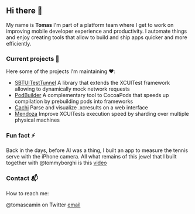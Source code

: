 ## Hi there 👋

My name is **Tomas** I'm part of a platform team where I get to work on improving mobile developer experience and productivity. I automate things and enjoy creating tools that allow to build and ship apps quicker and more efficiently.

### Current projects 🔭

Here some of the projects I'm maintaining ❤️:

- [SBTUITestTunnel](https://github.com/Subito-it/SBTUITestTunnel) A library that extends the XCUITest framework allowing to dynamically mock network requests
- [PodBuilder](https://github.com/Subito-it/PodBuilder) A complementary tool to CocoaPods that speeds up compilation by prebuilding pods into frameworks
- [Cachi](https://github.com/Subito-it/Cachi) Parse and visualize .xcresults on a web interface
- [Mendoza](https://github.com/Subito-it/Mendoza) Improve XCUITests execution speed by sharding over multiple physical machines

### Fun fact ⚡

Back in the days, before AI was a thing, I built an app to measure the tennis serve with the iPhone camera. All what remains of this jewel that I built together with @tommyborghi is this [video](https://www.youtube.com/watch?v=xxyR0lSPMrk)


### Contact 📬
How to reach me:

@tomascamin on Twitter
[email](mailto:t.camin@gmail.com)

